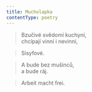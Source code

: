 ```yaml
---
title: Mucholapka
contentType: poetry
---
```


> Bzučivé svědomí kuchyní,  
> chcípají vinní i nevinní,

  

> Sisyfové.

  

> A bude bez mušinců,  
> a bude ráj.

  

> Arbeit macht frei.
